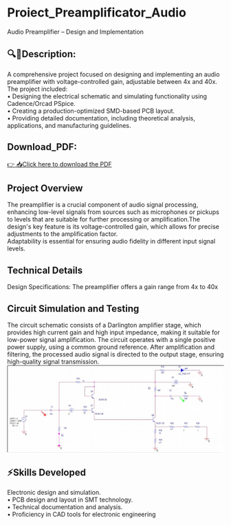 # Proiect_Preamplificator_Audio
Audio Preamplifier – Design and Implementation
## 🔍📖Description: 

 A comprehensive project focused on designing and implementing an audio preamplifier with voltage-controlled gain, adjustable between 4x and 40x. The project included:  
 • Designing the electrical schematic and simulating functionality using Cadence/Orcad PSpice.  
 • Creating a production-optimized SMD-based PCB layout.  
 • Providing detailed documentation, including theoretical analysis, applications, and manufacturing guidelines.

## Download_PDF:
[👉 📥Click here to download the PDF](https://github.com/TeodoraEnache/Proiect_Preamplificator_Audio/blob/main/Enache_Teodora_Preamplificator_Audio.pdf)

## Project Overview
 The preamplifier is a crucial component of audio signal processing, enhancing low-level signals from sources such as microphones or pickups to levels that are suitable for further processing or amplification.The design's key feature is its voltage-controlled gain, which allows for precise adjustments to the amplification factor.  
 Adaptability is essential for ensuring audio fidelity in different input signal levels.

 ## Technical Details  
 Design Specifications: The preamplifier offers a gain range from 4x to 40x
 ## Circuit Simulation and Testing
 
 The circuit schematic consists of a Darlington amplifier stage, which provides high current gain and high input impedance, making it suitable for low-power signal amplification. The circuit operates with a single positive power supply, using a common ground reference. After amplification and filtering, the processed audio signal is directed to the output stage, ensuring high-quality signal transmission.
 <br/>
![Circuit](https://github.com/TeodoraEnache/Proiect_Preamplificator_Audio/blob/main/schema_electrica.jpg)
 <br/>  

## ⚡Skills Developed

Electronic design and simulation.  
• PCB design and layout in SMT technology.  
• Technical documentation and analysis.  
• Proficiency in CAD tools for electronic engineering
